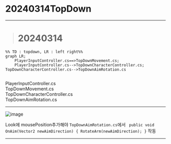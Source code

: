 # 20240314TopDown

---  

> # 20240314


```mermaid
%% TD : topdown, LR : left right%%
graph LR;  
    PlayerInputController.cs==>TopDownMovement.cs;
    PlayerInputController.cs-->TopDownCharacterController.cs;
TopDownCharacterController.cs-->TopDownAimRotation.cs 
    
```

PlayerInputController.cs  
TopDownMovement.cs  
TopDownCharacterController.cs  
TopDownAimRotation.cs  


---
![image](https://github.com/s8st/20240314TopDown/assets/153998744/d1c49d86-8d46-4856-986c-2b41c00af3dd)  

Look에 mousePosition추가해야 `TopDownAimRotation.cs`에서 ` public void OnAim(Vector2 newAimDirection)
 {
     RotateArm(newAimDirection);
 }` 작동

---
